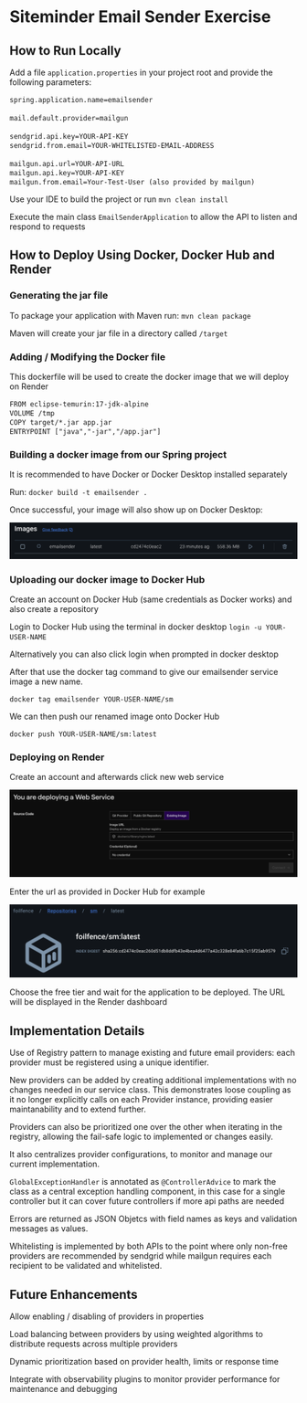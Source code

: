 # Siteminder Email Sender Exercise
## How to Run Locally

Add a file `application.properties` in your project root and provide the following parameters:

```
spring.application.name=emailsender

mail.default.provider=mailgun

sendgrid.api.key=YOUR-API-KEY
sendgrid.from.email=YOUR-WHITELISTED-EMAIL-ADDRESS

mailgun.api.url=YOUR-API-URL
mailgun.api.key=YOUR-API-KEY
mailgun.from.email=Your-Test-User (also provided by mailgun)
```

Use your IDE to build the project or run `mvn clean install`


Execute the main class `EmailSenderApplication` to allow the API to listen and respond to requests

## How to Deploy Using Docker, Docker Hub and Render

### Generating the jar file
To package your application with Maven run: `mvn clean package`

Maven will create your jar file in a directory called `/target`

### Adding / Modifying the Docker file
This dockerfile will be used to create the docker image that we will deploy on Render
```
FROM eclipse-temurin:17-jdk-alpine
VOLUME /tmp
COPY target/*.jar app.jar
ENTRYPOINT ["java","-jar","/app.jar"]
```

### Building a docker image from our Spring project
It is recommended to have Docker or Docker Desktop installed separately

Run: `docker build -t emailsender .` 

Once successful, your image will also show up on Docker Desktop:

![](images/docker-image.png)

### Uploading our docker image to Docker Hub
Create an account on Docker Hub (same credentials as Docker works) and also create a repository

Login to Docker Hub using the terminal in docker desktop ```login -u YOUR-USER-NAME```

Alternatively you can also click login when prompted in docker desktop

After that use the docker tag command to give our emailsender service image a new name.

```
docker tag emailsender YOUR-USER-NAME/sm
```

We can then push our renamed image onto Docker Hub

```
docker push YOUR-USER-NAME/sm:latest
```

### Deploying on Render
Create an account and afterwards click new web service

![](images/render-image.png)

Enter the url as provided in Docker Hub for example

![](images/docker-hub-image.png)

Choose the free tier and wait for the application to be deployed. The URL will be displayed in the Render dashboard

## Implementation Details

Use of Registry pattern to manage existing and future email providers: each provider must be registered using a unique identifier.

New providers can be added by creating additional implementations with no changes needed in our service class. This demonstrates loose coupling as it no longer explicitly calls on each Provider instance, providing easier maintanability and to extend further.

Providers can also be prioritized one over the other when iterating in the registry, allowing the fail-safe logic to implemented or changes easily.

It also centralizes provider configurations, to monitor and manage our current implementation.

`GlobalExceptionHandler` is annotated as `@ControllerAdvice` to mark the class as a central exception handling component, in this case for a single controller but it can cover future controllers if more api paths are needed

Errors are returned as JSON Objetcs with field names as keys and validation messages as values.

Whitelisting is implemented by both APIs to the point where only non-free providers are recommended by sendgrid while mailgun requires each recipient to be validated and whitelisted.

## Future Enhancements

Allow enabling / disabling of providers in properties

Load balancing between providers by using weighted algorithms to distribute requests across multiple providers

Dynamic prioritization based on provider health, limits or response time

Integrate with observability plugins to monitor provider performance for maintenance and debugging


